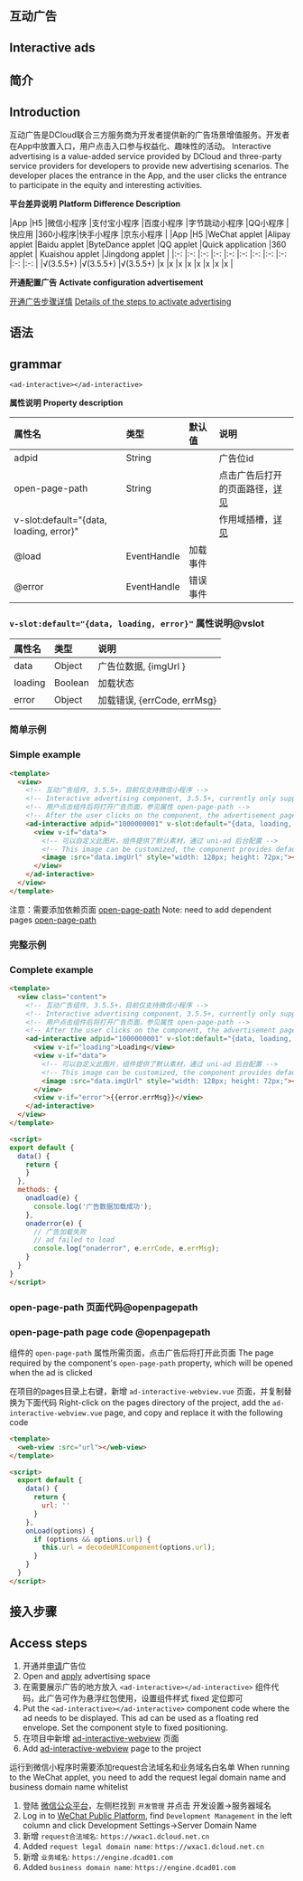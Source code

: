 ## 互动广告
## Interactive ads

## 简介
## Introduction

互动广告是DCloud联合三方服务商为开发者提供新的广告场景增值服务。开发者在App中放置入口，用户点击入口参与权益化、趣味性的活动。
Interactive advertising is a value-added service provided by DCloud and three-party service providers for developers to provide new advertising scenarios. The developer places the entrance in the App, and the user clicks the entrance to participate in the equity and interesting activities.


**平台差异说明**
**Platform Difference Description**

|App				|H5					|微信小程序	|支付宝小程序	|百度小程序	|字节跳动小程序	|QQ小程序	|快应用	|360小程序|快手小程序	|京东小程序	|
|App |H5 |WeChat applet |Alipay applet |Baidu applet |ByteDance applet |QQ applet |Quick application |360 applet | Kuaishou applet |Jingdong applet |
|:-:				|:-:				|:-:				|:-:					|:-:				|:-:						|:-:			|:-:		|:-:			|:-:				|:-:				|
|√(3.5.5+)	|√(3.5.5+)	|√(3.5.5+)	|x						|x					|x							|x				|x			|x				|x					|x					|


**开通配置广告**
**Activate configuration advertisement**

[开通广告步骤详情](https://uniapp.dcloud.net.cn/uni-ad.html#start)
[Details of the steps to activate advertising](https://uniapp.dcloud.net.cn/uni-ad.html#start)


## 语法
## grammar

`<ad-interactive></ad-interactive>`


**属性说明**
**Property description**

|属性名																	|类型				|默认值		|说明																						|
|:-																			|:-					|:-				|:-																							|
|adpid																	|String			|					|广告位id																				|
|open-page-path													|String			|					|点击广告后打开的页面路径，[详见](#openpagepath)|
|v-slot:default="{data, loading, error}"|						|					|作用域插槽，[详见](#vslot)											|
|@load																	|EventHandle|加载事件	|																								|
|@error																	|EventHandle|错误事件	|																								|

### `v-slot:default="{data, loading, error}"` 属性说明@vslot

|属性名	|类型		|说明												|
|:-			|:-			|:-													|
|data		|Object	|广告位数据, {imgUrl }			|
|loading|Boolean|加载状态										|
|error	|Object	|加载错误, {errCode, errMsg}|


### 简单示例
### Simple example

```html
<template>
  <view>
    <!-- 互动广告组件, 3.5.5+，目前仅支持微信小程序 -->
    <!-- Interactive advertising component, 3.5.5+, currently only supports WeChat applet -->
    <!-- 用户点击组件后将打开广告页面，参见属性 open-page-path -->
    <!-- After the user clicks on the component, the advertisement page will be opened, see the property open-page-path -->
    <ad-interactive adpid="1000000001" v-slot:default="{data, loading, error}" open-page-path="/pages/ad-interactive-webview/ad-interactive-webview">
      <view v-if="data">
        <!-- 可以自定义此图片，组件提供了默认素材，通过 uni-ad 后台配置 -->
        <!-- This image can be customized, the component provides default material, configured through uni-ad background -->
        <image :src="data.imgUrl" style="width: 128px; height: 72px;"></image>
      </view>
    </ad-interactive>
  </view>
</template>
```

注意：需要添加依赖页面 [open-page-path](#openpagepath)
Note: need to add dependent pages [open-page-path](#openpagepath)

### 完整示例
### Complete example

```html
<template>
  <view class="content">
    <!-- 互动广告组件, 3.5.5+，目前仅支持微信小程序 -->
    <!-- Interactive advertising component, 3.5.5+, currently only supports WeChat applet -->
    <!-- 用户点击组件后将打开广告页面，参见属性 open-page-path -->
    <!-- After the user clicks on the component, the advertisement page will be opened, see the property open-page-path -->
    <ad-interactive adpid="1000000001" v-slot:default="{data, loading, error}" @load="onadload" @error="onaderror" open-page-path="/pages/ad-interactive-webview/ad-interactive-webview">
      <view v-if="loading">Loading</view>
      <view v-if="data">
        <!-- 可以自定义此图片，组件提供了默认素材，通过 uni-ad 后台配置 -->
        <!-- This image can be customized, the component provides default material, configured through uni-ad background -->
        <image :src="data.imgUrl" style="width: 128px; height: 72px;"></image>
      </view>
      <view v-if="error">{{error.errMsg}}</view>
    </ad-interactive>
  </view>
</template>

<script>
export default {
  data() {
    return {
    }
  },
  methods: {
    onadload(e) {
      console.log('广告数据加载成功');
    },
    onaderror(e) {
      // 广告加载失败
      // ad failed to load
      console.log("onaderror", e.errCode, e.errMsg);
    }
  }
}
</script>
```


### open-page-path 页面代码@openpagepath
### open-page-path page code @openpagepath

组件的 `open-page-path` 属性所需页面，点击广告后将打开此页面
The page required by the component's `open-page-path` property, which will be opened when the ad is clicked

在项目的pages目录上右键，新增 `ad-interactive-webview.vue` 页面，并复制替换为下面代码
Right-click on the pages directory of the project, add the `ad-interactive-webview.vue` page, and copy and replace it with the following code

```html
<template>
  <web-view :src="url"></web-view>
</template>

<script>
  export default {
    data() {
      return {
        url: ''
      }
    },
    onLoad(options) {
      if (options && options.url) {
        this.url = decodeURIComponent(options.url);
      }
    }
  }
</script>
```


## 接入步骤
## Access steps

1. 开通并[申请](https://uniapp.dcloud.net.cn/)广告位
1. Open and [apply](https://uniapp.dcloud.net.cn/) advertising space
3. 在需要展示广告的地方放入 `<ad-interactive></ad-interactive>` 组件代码，此广告可作为悬浮红包使用，设置组件样式 fixed 定位即可
3. Put the `<ad-interactive></ad-interactive>` component code where the ad needs to be displayed. This ad can be used as a floating red envelope. Set the component style to fixed positioning.
4. 在项目中新增 [ad-interactive-webview](#openpagepath) 页面
4. Add [ad-interactive-webview](#openpagepath) page to the project


运行到微信小程序时需要添加request合法域名和业务域名白名单
When running to the WeChat applet, you need to add the request legal domain name and business domain name whitelist

1. 登陆 [微信公众平台](https://mp.weixin.qq.com/)，左侧栏找到 `开发管理` 并点击 开发设置->服务器域名
1. Log in to [WeChat Public Platform](https://mp.weixin.qq.com/), find `Development Management` in the left column and click Development Settings->Server Domain Name
2. 新增 `request合法域名`: `https://wxac1.dcloud.net.cn`
2. Added `request legal domain name`: `https://wxac1.dcloud.net.cn`
3. 新增 `业务域名`: `https://engine.dcad01.com`
3. Added `business domain name`: `https://engine.dcad01.com`
